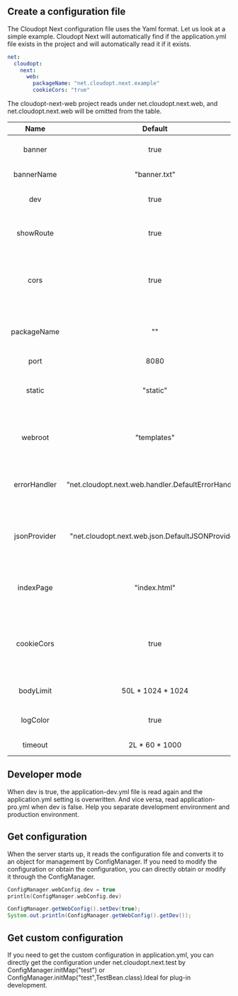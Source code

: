 ## Create a configuration file

The Cloudopt Next configuration file uses the Yaml format. Let us look at a simple example. Cloudopt Next will automatically find if the application.yml file exists in the project and will automatically read it if it exists.

````yaml
net:
  cloudopt:
    next:
      web:
        packageName: "net.cloudopt.next.example"
        cookieCors: "true"
````

The cloudopt-next-web project reads under net.cloudopt.next.web, and net.cloudopt.next.web will be omitted from the table.

| Name     | Default| Description|
|:--------:|:---------:|:-------|
| banner| true| Whether to display Banner at startup.      |
| bannerName| "banner.txt"| Banner file name.      |
| dev| true| Whether to is developer mode.      |
| showRoute| true| Whether to display routing information during access.      |
| cors| true| Whether to open CORS, enabling CORS will allow API calls across domains.      |
| packageName| ""| The name of the package where the project is located.      |
| port| 8080| Listening port.      |
| static| "static"| The name of the folder where the static resource file is located.      |
| webroot| "templates"| The name of the folder where the template file is located.      |
| errorHandler| "net.cloudopt.next.web.handler.DefaultErrorHandler"| Error interceptor package name and class name.      |
| jsonProvider| "net.cloudopt.next.web.json.DefaultJSONProvider"| The package name and class name of the Json implementation class.      |
| indexPage| "index.html"| The home page file name of the static resource folder.      |
| cookieCors| true| Whether to allow cookies to be passed at the same time under cross-domain call API conditions.      |
| bodyLimit| 50L * 1024 * 1024| File upload size limit, in units of b.      |
| logColor| true| Whether to use color log output.      |
| timeout| 2L * 60 * 1000| HTTP request timeout in ms.      |

## Developer mode

When dev is true, the application-dev.yml file is read again and the application.yml setting is overwritten. And vice versa, read application-pro.yml when dev is false. Help you separate development environment and production environment.

## Get configuration

When the server starts up, it reads the configuration file and converts it to an object for management by ConfigManager. If you need to modify the configuration or obtain the configuration, you can directly obtain or modify it through the ConfigManager.

````kotlin
ConfigManager.webConfig.dev = true
println(ConfigManager.webConfig.dev)
````

````java
ConfigManager.getWebConfig().setDev(true);
System.out.println(ConfigManager.getWebConfig().getDev());
`````

## Get custom configuration

If you need to get the custom configuration in application.yml, you can directly get the configuration under net.cloudopt.next.test by ConfigManager.initMap("test") or ConfigManager.initMap("test",TestBean.class).Ideal for plug-in development.